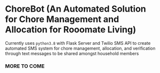 # ChoreBot (An Automated Solution for Chore Management and Allocation for Rooomate Living)
Currently uses `python3.8` with Flask Server and Twilio SMS API to create automated SMS system for chore management, allocation, and verification through text messages to be shared amongst household members 


### MORE TO COME 
